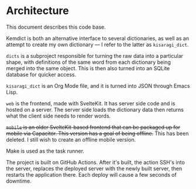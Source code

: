 # Architecture

This document describes this code base.

Kemdict is both an alternative interface to several dictionaries, as well as an attempt to create my own dictionary — I refer to the latter as `kisaragi_dict`.

`dicts` is a subproject responsible for turning the raw data into a particular shape, with definitions of the same word from each dictionary being merged into the same object. This is then also turned into an SQLite database for quicker access.

`kisaragi_dict` is an Org Mode file, and it is turned into JSON through Emacs Lisp.

`web` is the frontend, made with SvelteKit. It has server side code and is hosted on a server. The server side loads the dictionary data then returns what the client side needs to render words.

~~`mobile` is an older SvelteKit-based frontend that can be packaged up for mobile via Capacitor. This version has a goal of being offline.~~ This has been deleted. I still wish to create an offline mobile version.

Make is used as the task runner.

The project is built on GitHub Actions. After it's built, the action SSH's into the server, replaces the deployed server with the newly built server, then restarts the application there. Each deploy will cause a few seconds of downtime.
